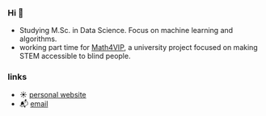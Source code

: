 ### Hi 👋

- Studying M.Sc. in Data Science. Focus on machine learning and algorithms.
- working part time for [Math4VIP](https://www.math4vip.org), a university project focused on making STEM accessible to blind people.

### links
- ☀️ [personal website](https://moritz-gross.github.io/)
- 📬 [email](mailto:hi@mgross.dev)
